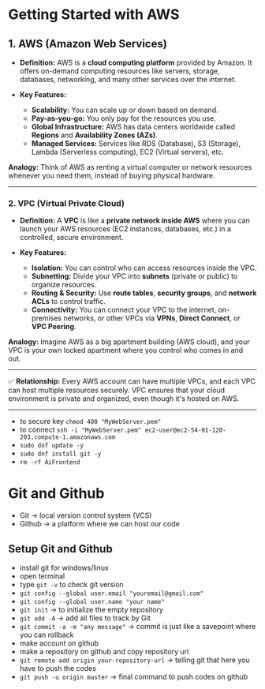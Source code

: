 # Getting Started with AWS

## **1. AWS (Amazon Web Services)**

* **Definition:** AWS is a **cloud computing platform** provided by Amazon. It offers on-demand computing resources like servers, storage, databases, networking, and many other services over the internet.
* **Key Features:**

  * **Scalability:** You can scale up or down based on demand.
  * **Pay-as-you-go:** You only pay for the resources you use.
  * **Global Infrastructure:** AWS has data centers worldwide called **Regions** and **Availability Zones (AZs)**.
  * **Managed Services:** Services like RDS (Database), S3 (Storage), Lambda (Serverless computing), EC2 (Virtual servers), etc.

**Analogy:** Think of AWS as renting a virtual computer or network resources whenever you need them, instead of buying physical hardware.

---

### **2. VPC (Virtual Private Cloud)**

* **Definition:** A **VPC** is like a **private network inside AWS** where you can launch your AWS resources (EC2 instances, databases, etc.) in a controlled, secure environment.
* **Key Features:**

  * **Isolation:** You can control who can access resources inside the VPC.
  * **Subnetting:** Divide your VPC into **subnets** (private or public) to organize resources.
  * **Routing & Security:** Use **route tables**, **security groups**, and **network ACLs** to control traffic.
  * **Connectivity:** You can connect your VPC to the internet, on-premises networks, or other VPCs via **VPNs**, **Direct Connect**, or **VPC Peering**.

**Analogy:** Imagine AWS as a big apartment building (AWS cloud), and your VPC is your own locked apartment where you control who comes in and out.

---

✅ **Relationship:** Every AWS account can have multiple VPCs, and each VPC can host multiple resources securely. VPC ensures that your cloud environment is private and organized, even though it's hosted on AWS.

---

- to secure key `chmod 400 "MyWebServer.pem"`
- to connect `ssh -i "MyWebServer.pem" ec2-user@ec2-54-91-120-203.compute-1.amazonaws.com`
- `sudo dnf update -y`
- `sudo dnf install git -y`
- `rm -rf AiFrontend`

# Git and Github

- Git -> local version control system (VCS)
- Github -> a platform where we can host our code

## Setup Git and Github

- install git for windows/linux
- open terminal
- type `git -v` to check git version
- `git config --global user.email "youremail@gmail.com"`
- `git config --global user.name "your name"`
- `git init` -> to initialize the empty repository
- `git add -A`  -> add all files to track by Git
- `git commit -a -m "any message"` -> commit is just like a savepoint where you can rollback
- make account on github
- make a repository on github and copy repository url
- `git remote add origin your-repository-url` -> telling git that here you have to push the codes
- `git push -u origin master` -> final command to push codes on github
